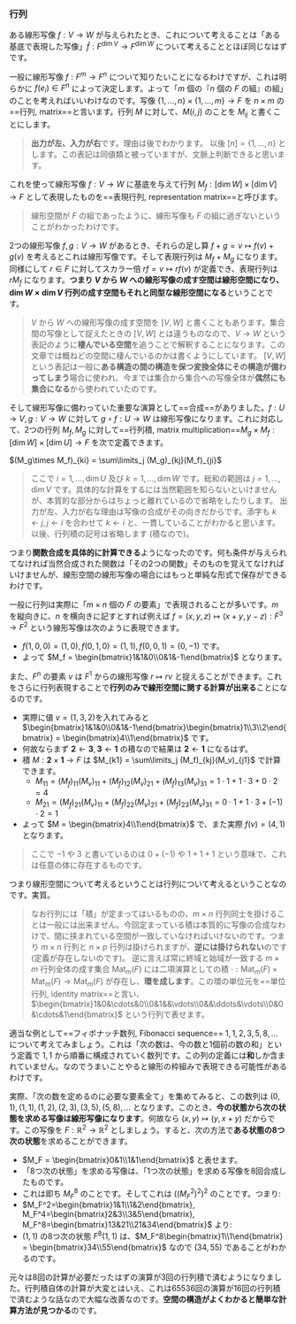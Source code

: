 ### 行列

ある線形写像 $f:V \to W$ が与えられたとき、これについて考えることは「ある基底で表現した写像」$\hat{f} : F^{\dim V}\to F^{\dim W}$ について考えることとほぼ同じなはずです。

一般に線形写像 $f : F^m \to F^n$ について知りたいことになるわけですが、これは明らかに $f(e_i)\in F^n$ によって決定します。よって「$m$ 個の『$n$ 個の $F$ の組』の組」のことを考えればいいわけなのです。写像 $\{1,\ldots,n\}\times\{1,\ldots,m\}\to F$ を $n\times m$ の==行列, matrix==と言います。行列 $M$ に対して、$M(i,j)$ のことを $M_{ij}$ と書くことにします。

> **出力が左、入力が右**です。理由は後でわかります。
> 以後 $[n] = \{1,\ldots,n\}$ とします。この表記は同値類と被っていますが、文脈上判断できると思います。

これを使って線形写像 $f:V\to W$ に基底を与えて行列 $M_f:[\dim W] \times [\dim V] \to F$ として表現したものを==表現行列, representation matrix==と呼びます。

> 線形空間が $F$ の組であったように、線形写像も $F$ の組に過ぎないということがわかったわけです。

2つの線形写像 $f,g: V \to W$ があるとき、それらの足し算 $f+g = v\mapsto f(v)+g(v)$ を考えるとこれは線形写像です。そして表現行列は $M_f + M_g$ になります。同様にして $r\in F$ に対してスカラー倍 $rf = v\mapsto rf(v)$ が定義でき、表現行列は $rM_f$ になります。**つまり $V$ から $W$ への線形写像の成す空間は線形空間になり、$\dim W\times \dim V$ 行列の成す空間もそれと同型な線形空間になる**ということです。

> $V$ から $W$ への線形写像の成す空間を $[V,W]$ と書くこともあります。集合間の写像として捉えたときの $[V,W]$ とは違うものなので、$V \to W$ という表記のように**棲んでいる空間**を追うことで解釈することになります。この文章では概ねどの空間に棲んでいるのかは書くようにしています。
> $[V,W]$ という表記は一般に**ある構造の間の構造を保つ変換全体にその構造が備わってしまう**場合に使われ、今までは集合から集合への写像全体が**偶然にも集合になる**から使われていたのです。

そして線形写像に備わっていた重要な演算として==合成==がありました。$f: U \to V, g : V \to W$ に対して $g\circ f: U \to W$ は線形写像になります。これに対応して、2つの行列 $M_f, M_g$ に対して==行列積, matrix multiplication==$M_g\times M_f:[\dim W]\times [\dim U] \to F$ を次で定義できます。

$(M_g\times M_f)_{ki} = \sum\limits_j (M_g)_{kj}(M_f)_{ji}$

> ここで $i = 1,\ldots,\dim U$ 及び $k = 1,\ldots,\dim W$ です。総和の範囲は $j = 1,\ldots,\dim V$ です。具体的な計算をするには当然範囲を知らないといけませんが、本質的な部分からはちょっと離れているので省略をしたりします。
> 出力が左、入力が右な理由は写像の合成がその向きだからです。添字も $k\leftarrow j, j\leftarrow i$ を合わせて $k\leftarrow i$ と、一貫していることがわかると思います。
> 以後、行列積の記号は省略します (積なので)。

つまり**関数合成を具体的に計算できる**ようになったのです。何も条件が与えられてなければ当然合成された関数は「その2つの関数」そのものを覚えてなければいけませんが、線形空間の線形写像の場合にはもっと単純な形式で保存ができるわけです。

一般に行列は実際に「$m\times n$ 個の $F$ の要素」で表現されることが多いです。$m$ を縦向きに、$n$ を横向きに記すとすれば例えば $f = (x,y,z)\mapsto (x+y,y-z) : F^3 \to F^2$ という線形写像は次のように表現できます。

- $f(1,0,0) = (1,0), f(0,1,0) = (1,1), f(0,0,1) = (0,-1)$ です。
- よって $M_f = \begin{bmatrix}1&1&0\\0&1&-1\end{bmatrix}$ となります。

また、$F^n$ の要素 $v$ は $F^1$ からの線形写像 $r \mapsto rv$ と捉えることができます。これをさらに行列表現することで**行列のみで線形空間に関する計算が出来る**ことになるのです。

- 実際に値 $v=(1,3,2)$を入れてみると $\begin{bmatrix}1&1&0\\0&1&-1\end{bmatrix}\begin{bmatrix}1\\3\\2\end{bmatrix} = \begin{bmatrix}4\\1\end{bmatrix}$ です。
- 何故ならまず $\mathbf{2}\leftarrow \mathbf{3}, \mathbf{3}\leftarrow \mathbf{1}$ の積なので結果は $\mathbf{2}\leftarrow \mathbf{1}$ になるはず。
- 積 $M:\mathbf{2}\times\mathbf{1}\to F$ は $M_{k1} = \sum\limits_j (M_f)_{kj}(M_v)_{j1}$ で計算できます。
    - $M_{11} = (M_f)_{11}(M_v)_{11} + (M_f)_{12}(M_v)_{21} + (M_f)_{13}(M_v)_{31} = 1\cdot 1 + 1\cdot 3 + 0\cdot 2 = 4$
    - $M_{21} = (M_f)_{21}(M_v)_{11} + (M_f)_{22}(M_v)_{21} + (M_f)_{23}(M_v)_{31} = 0\cdot 1 + 1\cdot 3 + (-1)\cdot 2 = 1$
- よって $M = \begin{bmatrix}4\\1\end{bmatrix}$ で、また実際 $f(v) = (4,1)$ となります。

> ここで $-1$ や $3$ と書いているのは $0+(-1)$ や $1+1+1$ という意味で、これは任意の体に存在するものです。

つまり線形空間について考えるということは行列について考えるということなのです。実質。

> なお行列には「積」が定まってはいるものの、$m\times n$ 行列同士を掛けることは一般には出来ません。今回定まっている積は本質的に写像の合成なわけで、間に挟まれている空間が一致していなければいけないのです。つまり $m\times n$ 行列と $n\times p$ 行列は掛けられますが、**逆には掛けられない**のです (定義が存在しないのです)。
> 逆に言えば常に終域と始域が一致する $m\times m$ 行列全体の成す集合 $\mathrm{Mat}_m(F)$ には二項演算としての積 $\cdot : \mathrm{Mat}_m(F) \times \mathrm{Mat}_m(F) \to \mathrm{Mat}_m(F)$ が存在し、**環を成します**。この環の単位元を==単位行列, identity matrix==と言い、$\begin{bmatrix}1&0&\cdots&0\\0&1&&\vdots\\0&&\ddots&\vdots\\0&0&\cdots&1\end{bmatrix}$ という行列で表せます。

適当な例として==フィボナッチ数列, Fibonacci sequence== $1,1,2,3,5,8,\ldots$ について考えてみましょう。これは「次の数は、今の数と1個前の数の和」という定義で $1,1$ から順番に構成されていく数列です。この列の定義には**和**しか含まれていません。なのでうまいことやると線形の枠組みで表現できる可能性があるわけです。

実際、「次の数を定めるのに必要な要素全て」を集めてみると、この数列は $(0,1),(1,1),(1,2),(2,3),(3,5),(5,8),\ldots$ となります。このとき、**今の状態から次の状態を求める写像は線形写像になります**。何故なら $(x,y)\mapsto (y,x+y)$ だからです。この写像を $F:\mathbb{R}^2\to\mathbb{R}^2$ としましょう。すると、次の方法で**ある状態の8つ次の状態**を求めることができます。

- $M_F = \begin{bmatrix}0&1\\1&1\end{bmatrix}$ と表せます。
- 「8つ次の状態」を求める写像は、「1つ次の状態」を求める写像を8回合成したものです。
- これは即ち $M_F^8$ のことです。そしてこれは $((M_F^2)^2)^2$ のことです。つまり:
- $M_F^2=\begin{bmatrix}1&1\\1&2\end{bmatrix}, M_F^4=\begin{bmatrix}2&3\\3&5\end{bmatrix}, M_F^8=\begin{bmatrix}13&21\\21&34\end{bmatrix}$ より:
- $(1,1)$ の8つ次の状態 $F^8(1,1)$ は、$M_F^8\begin{bmatrix}1\\1\end{bmatrix} = \begin{bmatrix}34\\55\end{bmatrix}$ なので $(34,55)$ であることがわかるのです。

元々は8回の計算が必要だったはずの演算が3回の行列積で済むようになりました。行列積自体の計算が大変とはいえ、これは65536回の演算が16回の行列積で済むような話なので大幅な改善なのです。**空間の構造がよくわかると簡単な計算方法が見つかる**のです。
